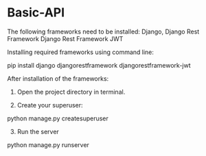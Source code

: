 # Basic-API
The following frameworks need to be installed:
Django, 
Django Rest Framework 
Django Rest Framework JWT

Installing required frameworks using command line:

pip install django djangorestframework djangorestframework-jwt

After installation of the frameworks:
1. Open the project directory in terminal. 

2. Create your superuser:

python manage.py createsuperuser

3. Run the server

python manage.py runserver
